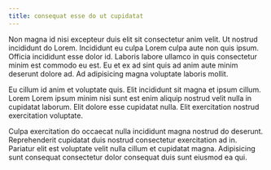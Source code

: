 ```yaml
---
title: consequat esse do ut cupidatat
---
```


Non magna id nisi excepteur duis elit sit consectetur anim velit. Ut nostrud incididunt do Lorem. Incididunt eu culpa Lorem culpa aute non quis ipsum. Officia incididunt esse dolor id. Laboris labore ullamco in quis consectetur minim est commodo eu est. Eu et ex ad sint quis ad anim aute minim deserunt dolore ad. Ad adipisicing magna voluptate laboris mollit.

Eu cillum id anim et voluptate quis. Elit incididunt sit magna et ipsum cillum. Lorem Lorem ipsum minim nisi sunt est enim aliquip nostrud velit nulla in cupidatat laborum. Elit dolore esse cupidatat nulla. Elit exercitation nostrud exercitation voluptate.

Culpa exercitation do occaecat nulla incididunt magna nostrud do deserunt. Reprehenderit cupidatat duis nostrud consectetur exercitation ad in. Pariatur elit est voluptate velit nulla cillum et cupidatat magna. Adipisicing sunt consequat consectetur dolor consequat duis sunt eiusmod ea qui.